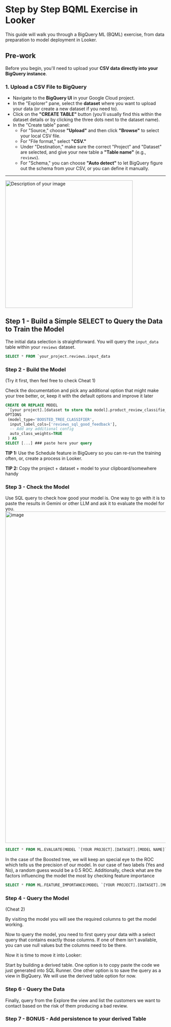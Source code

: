 # Step by Step BQML Exercise in Looker

This guide will walk you through a BigQuery ML (BQML) exercise, from data preparation to model deployment in Looker.

## Pre-work

Before you begin, you'll need to upload your **CSV data directly into your BigQuery instance**.

### 1. Upload a CSV File to BigQuery

* Navigate to the **BigQuery UI** in your Google Cloud project.
* In the "Explorer" pane, select the **dataset** where you want to upload your data (or create a new dataset if you need to).
* Click on the **"CREATE TABLE"** button (you'll usually find this within the dataset details or by clicking the three dots next to the dataset name).
* In the "Create table" panel:
    * For "Source," choose **"Upload"** and then click **"Browse"** to select your local CSV file.
    * For "File format," select **"CSV."**
    * Under "Destination," make sure the correct "Project" and "Dataset" are selected, and give your new table a **"Table name"** (e.g., `reviews`).
    * For "Schema," you can choose **"Auto detect"** to let BigQuery figure out the schema from your CSV, or you can define it manually.

---

<img src="https://github.com/user-attachments/assets/14a3b019-ae4d-4127-bb8d-ece9cd10c7d6" width="400" alt="Description of your image" />

## Step 1 - Build a Simple SELECT to Query the Data to Train the Model





The initial data selection is straightforward. You will query the `input_data` table within your `reviews` dataset.

```sql
SELECT * FROM `your_project.reviews.input_data
```

### Step 2 - Build the Model

(Try it first, then feel free to check Cheat 1)

Check the documentation and pick any additional option that might make your tree better, or, keep it with the default options and improve it later

```sql
CREATE OR REPLACE MODEL
 `[your project].[dataset to store the model].product_review_classifie_boosted_tree_latest`
OPTIONS
 (model_type='BOOSTED_TREE_CLASSIFIER',
  input_label_cols=['reviews_sql_good_feedback'],
  -- Add any additional config
  auto_class_weights=TRUE
 ) AS
SELECT [...] ### paste here your query
```

**TIP 1:** Use the Schedule feature in BigQuery so you can re-run the training often, or, create a process in Looker.

**TIP 2:** Copy the project + dataset + model to your clipboard/somewhere handy

### Step 3 - Check the Model

Use SQL query to check how good your model is. One way to go with it is to paste the results in Gemini or other LLM and ask it to evaluate the model for you.
<img width="1039" alt="image" src="https://github.com/user-attachments/assets/c8939036-77b9-4194-a660-3a0c635c8c0b" />

```sql
SELECT * FROM ML.EVALUATE(MODEL `[YOUR PROJECT].[DATASET].[MODEL NAME]`)
```

In the case of the Boosted tree, we will keep an special eye to the ROC which tells us the precision of our model. In our case of two labels (Yes and No), a random guess would be a 0.5 ROC.
Additionally, check what are the factors influencing the model the most by checking feature importance
```sql
SELECT * FROM ML.FEATURE_IMPORTANCE(MODEL `[YOUR PROJECT].[DATASET].[MODEL NAME]`)
```

### Step 4 - Query the Model

(Cheat 2)

By visiting the model you will see the required columns to get the model working.

Now to query the model, you need to first query your data with a select query that contains exactly those columns. If one of them isn't available, you can use null values but the columns need to be there.

Now it is time to move it into Looker:

Start by building a derived table. One option is to copy paste the code we just generated into SQL Runner. One other option is to save the query as a view in BigQuery. We will use the derived table option for now.


### Step 6 - Query the Data

Finally, query from the Explore the view and list the customers we want to contact based on the risk of them producing a bad review.

### Step 7 - BONUS - Add persistence to your derived Table
